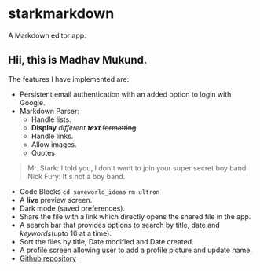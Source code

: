 # starkmarkdown

A Markdown editor app.

## Hii, this is Madhav Mukund.
The features I have implemented are:
- Persistent email authentication with an added option to login with Google.
- Markdown Parser: 
  - Handle lists.
  - **Display** *different* ***text*** ~~formatting~~. 
  - Handle links.
  - Allow images.
  - Quotes
> Mr. Stark: I told you, I don't want to join your super secret boy band.
> Nick Fury: It's not a boy band.
 - Code Blocks
```cd saveworld_ideas```
```rm ultron         ```
- A **live** preview screen.
- Dark mode (saved preferences).
- Share the file with a link which directly opens the shared file in the app.
- A search bar that provides options to search by title, date and *keywords*(upto 10 at a time).
- Sort the files by title, Date modified and Date created.
- A profile screen allowing user to add a profile picture and update name.
- [ Github repository ](https://github.com/Madhav-Mukund/starkmarkdown)
